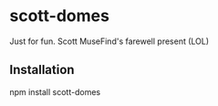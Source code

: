 # scott-domes

Just for fun. Scott MuseFind's farewell present (LOL)

## Installation

npm install scott-domes
